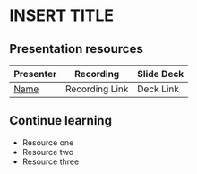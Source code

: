 # INSERT TITLE

## Presentation resources

| Presenter | Recording | Slide Deck |
| - | - | - |
| [Name](https://twitter.com/<handle>) | Recording Link | Deck Link |

## Continue learning

- Resource one
- Resource two
- Resource three